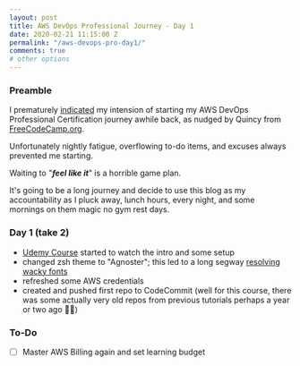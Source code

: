 ```yaml
---
layout: post
title: AWS DevOps Professional Journey - Day 1
date: 2020-02-21 11:15:00 Z
permalink: "/aws-devops-pro-day1/"
comments: true
# other options
---
```


### Preamble

I prematurely [indicated](https://twitter.com/paulwillgamble/status/1220524505082355717) my intension of starting my AWS DevOps Professional Certification journey awhile back, as nudged by Quincy from [FreeCodeCamp.org](https://www.freecodecamp.org/news/awscertified-challenge-free-path-aws-cloud-certifications/). 

Unfortunately nightly fatigue, overflowing to-do items, and excuses always prevented me starting. 

Waiting to "*__feel like it__*" is a horrible game plan. 

It's going to be a long journey and decide to use this blog as my accountability as I pluck away, lunch hours, every night, and some mornings on them magic no gym rest days.


### Day 1 (take 2)

- [Udemy Course](https://www.udemy.com/course/aws-certified-devops-engineer-professional-hands-on/) started to watch the intro and some setup
- changed zsh theme to "Agnoster"; this led to a long segway [resolving wacky fonts](https://dev.to/mattstratton/making-powerline-work-in-visual-studio-code-terminal-1m7) 
- refreshed some AWS credentials
- created and pushed first repo to CodeCommit (well for this course, there was some actually very old repos from previous tutorials perhaps a year or two ago 🤷‍♂️) 

### To-Do
- [ ] Master AWS Billing again and set learning budget


